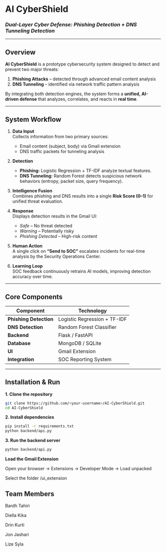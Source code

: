 # **AI CyberShield**
### *Dual-Layer Cyber Defense: Phishing Detection + DNS Tunneling Detection*

---

## **Overview**
**AI CyberShield** is a prototype cybersecurity system designed to detect and prevent two major threats:

1. **Phishing Attacks** – detected through advanced email content analysis  
2. **DNS Tunneling** – identified via network traffic pattern analysis  

By integrating both detection engines, the system forms a **unified, AI-driven defense** that analyzes, correlates, and reacts in **real time**.

---

## **System Workflow**

1. **Data Input**  
   Collects information from two primary sources:  
   - Email content (subject, body) via Gmail extension  
   - DNS traffic packets for tunneling analysis  

2. **Detection**  
   - **Phishing:** Logistic Regression + TF-IDF analyze textual features.  
   - **DNS Tunneling:** Random Forest detects suspicious network behaviors (entropy, packet size, query frequency).  

3. **Intelligence Fusion**  
   Combines phishing and DNS results into a single **Risk Score (0–1)** for unified threat evaluation.  

4. **Response**  
   Displays detection results in the Gmail UI:  
   - *Safe* – No threat detected  
   - *Warning* – Potentially risky  
   - *Phishing Detected* – High-risk content  

5. **Human Action**  
   A single click on **“Send to SOC”** escalates incidents for real-time analysis by the Security Operations Center.  

6. **Learning Loop**  
   SOC feedback continuously retrains AI models, improving detection accuracy over time.

---

## **Core Components**

| Component | Technology |
|------------|-------------|
| **Phishing Detection** | Logistic Regression + TF-IDF |
| **DNS Detection** | Random Forest Classifier |
| **Backend** | Flask / FastAPI |
| **Database** | MongoDB / SQLite |
| **UI** | Gmail Extension |
| **Integration** | SOC Reporting System |

---

## **Installation & Run**

**1. Clone the repository**
```bash
git clone https://github.com/<your-username>/AI-CyberShield.git
cd AI-CyberShield
```
**2. Install dependencies**
```bash
pip install -r requirements.txt
python backend/api.py
```
**3. Run the backend server**
```bash
python backend/api.py
```
**Load the Gmail Extension**

Open your browser → Extensions → Developer Mode → Load unpacked

Select the folder /ui_extension

## **Team Members**
Bardh Tahiri

Diella Kika

Drin Kurti

Jon Jashari

Lize Syla

